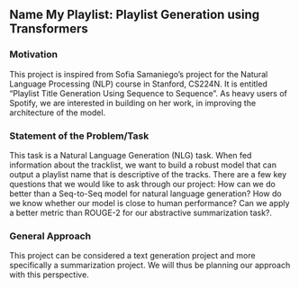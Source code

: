 ## Name My Playlist: Playlist Generation using Transformers

### Motivation
This project is inspired from Sofia Samaniego’s project for the Natural Language Processing (NLP) course in Stanford, CS224N. It is entitled “Playlist Title Generation Using Sequence to Sequence”. As heavy users of Spotify, we are interested in building on her work, in improving the architecture of the model. 

### Statement of the Problem/Task
This task is a Natural Language Generation (NLG) task. When fed information about the tracklist, we want to build a robust model that can output a playlist name that is descriptive of the tracks. 
There are a few key questions that we would like to ask through our project:
How can we do better than a Seq-to-Seq model for natural language generation?
How do we know whether our model is close to human performance?
Can we apply a better metric than ROUGE-2 for our abstractive summarization task?.

### General Approach
This project can be considered a text generation project and more specifically a summarization project. We will thus be planning our approach with this perspective.
